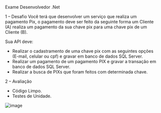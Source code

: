 Exame Desenvolvedor .Net

1 – Desafio
Você terá que desenvolver um serviço que realiza um pagamento Pix, o pagamento deve ser feito da seguinte forma um Cliente (A) realiza um pagamento da sua chave pix para uma chave pix de um Cliente (B).

Sua API deve:
- Realizar o cadastramento de uma chave pix com as seguintes opções (E-mail, celular ou cpf) e gravar em banco de dados SQL Server.
- Realizar um pagamento de um pagamento PIX e gravar a transação em banco de dados SQL Server.
- Realizar a busca de PIXs que foram feitos com determinada chave.

2 – Avaliação
- Código Limpo.
- Testes de Unidade.


![image](https://github.com/esdraslimaf/DesafioPixPaymentService/assets/101669187/ad19d4c8-8686-4f4f-9363-4e8501e4328b)
